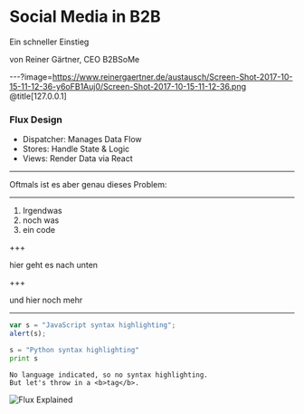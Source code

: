 # Social Media in B2B

Ein schneller Einstieg

von Reiner Gärtner, CEO B2BSoMe

---?image=https://www.reinergaertner.de/austausch/Screen-Shot-2017-10-15-11-12-36-y6oFB1Auj0/Screen-Shot-2017-10-15-11-12-36.png
@title[127.0.0.1]

### Flux Design

- Dispatcher: Manages Data Flow
- Stores: Handle State & Logic
- Views: Render Data via React

---

Oftmals ist es aber genau dieses Problem:

---

1. Irgendwas
2. noch was
3. ein code

+++

hier geht es nach unten

+++

und hier noch mehr

---

```javascript
var s = "JavaScript syntax highlighting";
alert(s);
```
 
```python
s = "Python syntax highlighting"
print s
```
 
```
No language indicated, so no syntax highlighting. 
But let's throw in a <b>tag</b>.
```


![Flux Explained](https://facebook.github.io/flux/img/flux-simple-f8-diagram-explained-1300w.png)
